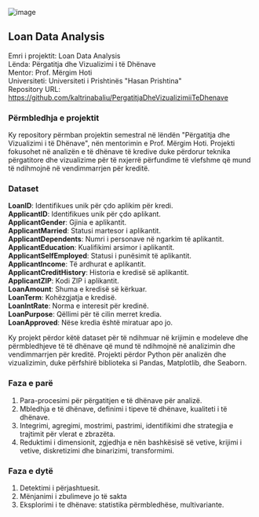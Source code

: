![image](https://github.com/user-attachments/assets/a2e1ad8f-ead5-49b7-9a15-b17c7e52be35)

## Loan Data Analysis
Emri i projektit: Loan Data Analysis <br>
Lënda: Përgatitja dhe Vizualizimi i të Dhënave<br>
Mentor: Prof. Mërgim Hoti<br>
Universiteti: Universiteti i Prishtinës "Hasan Prishtina"<br>
Repository URL: https://github.com/kaltrinabaliu/PergatitjaDheVizualizimiiTeDhenave

### Përmbledhja e projektit
Ky repository përmban projektin semestral në lëndën "Përgatitja dhe Vizualizimi i të Dhënave", nën mentorimin e Prof. Mërgim Hoti. Projekti fokusohet në analizën e të dhënave të kredive duke përdorur teknika përgatitore dhe vizualizime për të nxjerrë përfundime të vlefshme që mund të ndihmojnë në vendimmarrjen për kreditë.

### Dataset

<strong>LoanID</strong>: Identifikues unik për çdo aplikim për kredi.<br>
<strong>ApplicantID</strong>: Identifikues unik për çdo aplikant.<br>
<strong>ApplicantGender</strong>: Gjinia e aplikantit.<br>
<strong>ApplicantMarried</strong>: Statusi martesor i aplikantit.<br>
<strong>ApplicantDependents</strong>: Numri i personave në ngarkim të aplikantit.<br>
<strong>ApplicantEducation</strong>: Kualifikimi arsimor i aplikantit.<br>
<strong>ApplicantSelfEmployed</strong>: Statusi i punësimit të aplikantit.<br>
<strong>ApplicantIncome</strong>: Të ardhurat e aplikantit.<br>
<strong>ApplicantCreditHistory</strong>: Historia e kredisë së aplikantit.<br>
<strong>ApplicantZIP</strong>: Kodi ZIP i aplikantit.<br>
<strong>LoanAmount</strong>: Shuma e kredisë së kërkuar.<br>
<strong>LoanTerm</strong>: Kohëzgjatja e kredisë.<br>
<strong>LoanIntRate</strong>: Norma e interesit për kredinë.<br>
<strong>LoanPurpose</strong>: Qëllimi për të cilin merret kredia.<br>
<strong>LoanApproved</strong>: Nëse kredia është miratuar apo jo. <br>


Ky projekt përdor këtë dataset për të ndihmuar në krijimin e modeleve dhe përmbledhjeve të të dhënave që mund të ndihmojnë në analizimin dhe vendimmarrjen për kreditë.
Projekti përdor Python për analizën dhe vizualizimin, duke përfshirë biblioteka si Pandas, Matplotlib, dhe Seaborn.

### Faza e parë

  1. Para-procesimi për përgatitjen e të dhënave për analizë.<br>
  2. Mbledhja e të dhënave, definimi i tipeve të dhënave, kualiteti i të dhënave.<br>
  3. Integrimi, agregimi, mostrimi, pastrimi, identifikimi dhe strategjia e trajtimit për vlerat e zbrazëta.<br>
  4. Reduktimi i dimensionit, zgjedhja e nën bashkësisë së vetive, krijimi i vetive, diskretizimi dhe binarizimi, transformimi.<br>

### Faza e dytë

  1. Detektimi i përjashtuesit.<br>
  2. Mënjanimi i zbulimeve jo të sakta<br>
  3. Eksplorimi i te dhënave: statistika përmbledhëse, multivariante.<br>
